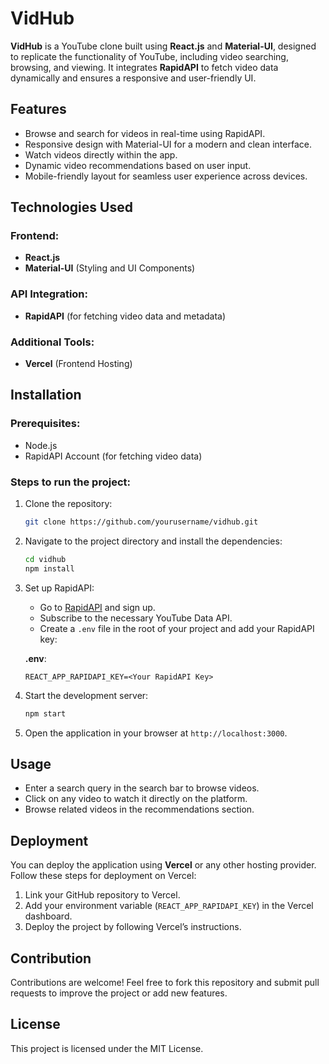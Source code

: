 # VidHub

**VidHub** is a YouTube clone built using **React.js** and **Material-UI**, designed to replicate the functionality of YouTube, including video searching, browsing, and viewing. It integrates **RapidAPI** to fetch video data dynamically and ensures a responsive and user-friendly UI.

## Features

- Browse and search for videos in real-time using RapidAPI.
- Responsive design with Material-UI for a modern and clean interface.
- Watch videos directly within the app.
- Dynamic video recommendations based on user input.
- Mobile-friendly layout for seamless user experience across devices.

## Technologies Used

### Frontend:
- **React.js**
- **Material-UI** (Styling and UI Components)

### API Integration:
- **RapidAPI** (for fetching video data and metadata)

### Additional Tools:
- **Vercel** (Frontend Hosting)

## Installation

### Prerequisites:
- Node.js
- RapidAPI Account (for fetching video data)

### Steps to run the project:

1. Clone the repository:

    ```bash
    git clone https://github.com/yourusername/vidhub.git
    ```

2. Navigate to the project directory and install the dependencies:

    ```bash
    cd vidhub
    npm install
    ```

3. Set up RapidAPI:
   - Go to [RapidAPI](https://rapidapi.com/) and sign up.
   - Subscribe to the necessary YouTube Data API.
   - Create a `.env` file in the root of your project and add your RapidAPI key:

    **.env**:
    ```env
    REACT_APP_RAPIDAPI_KEY=<Your RapidAPI Key>
    ```

4. Start the development server:

    ```bash
    npm start
    ```

5. Open the application in your browser at `http://localhost:3000`.

## Usage

- Enter a search query in the search bar to browse videos.
- Click on any video to watch it directly on the platform.
- Browse related videos in the recommendations section.

## Deployment

You can deploy the application using **Vercel** or any other hosting provider. Follow these steps for deployment on Vercel:

1. Link your GitHub repository to Vercel.
2. Add your environment variable (`REACT_APP_RAPIDAPI_KEY`) in the Vercel dashboard.
3. Deploy the project by following Vercel’s instructions.

## Contribution

Contributions are welcome! Feel free to fork this repository and submit pull requests to improve the project or add new features.

## License

This project is licensed under the MIT License.
